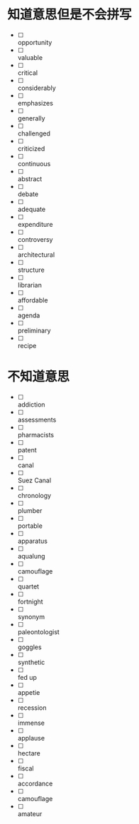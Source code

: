 # 知道意思但是不会拼写
- [ ] <div title="机会">opportunity</div> 
- [ ] <div title="有价值的">valuable</div>
- [ ] <div title="批判的">critical</div>
- [ ] <div title="相当多地">considerably</div>
- [ ] <div title="强调">emphasizes</div>
- [ ] <div title="笼统地">generally</div>
- [ ] <div title="挑战">challenged</div>
- [ ] <div title="批评">criticized</div>
- [ ] <div title="连续不断的">continuous</div>
- [ ] <div title="摘要">abstract</div>
- [ ] <div title="讨论，辩论">debate</div>
- [ ] <div title="足够的，适当的">adequate</div>
- [ ] <div title="支出，花费">expenditure</div>
- [ ] <div title="争论">controversy</div>
- [ ] <div title="建筑学的">architectural</div>
- [ ] <div title="结构">structure</div>
- [ ] <div title="图书管理员">librarian</div>
- [ ] <div title="便宜的">affordable</div>
- [ ] <div title="待议事项">agenda</div>
- [ ] <div title="初步的，预备的">preliminary</div>
- [ ] <div title="烹饪法，食谱">recipe</div>



# 不知道意思
- [ ] <div title="瘾；入迷">addiction</div>
- [ ] <div title="评价">assessments</div>
- [ ] <div title="药剂师">pharmacists</div>
- [ ] <div title="专利">patent</div>
- [ ] <div title="运河">canal</div>
- [ ] <div title="苏伊士运河">Suez Canal</div>
- [ ] <div title="年代学">chronology</div>
- [ ] <div title="水管工人，水电工">plumber</div>
- [ ] <div title="便携式的，轻便的">portable</div>
- [ ] <div title="设备，器具">apparatus</div>
- [ ] <div title="水中呼吸器，水肺">aqualung</div>
- [ ] <div title="伪装，隐蔽">camouflage</div>
- [ ] <div title="四重奏">quartet</div>
- [ ] <div title="两周">fortnight</div>
- [ ] <div title="同义词">synonym</div>
- [ ] <div title="古生物学者">paleontologist</div>
- [ ] <div title="护目镜">goggles</div>
- [ ] <div title="合成的，人造的">synthetic</div>
- [ ] <div title="厌倦">fed up</div>
- [ ] <div title="胃口，食欲">appetie</div>
- [ ] <div title="衰退">recession</div>
- [ ] <div title="极大的，巨大的">immense</div>
- [ ] <div title="掌声，喝彩">applause</div>
- [ ] <div title="公顷">hectare</div>
- [ ] <div title="财政的">fiscal</div>
- [ ] <div title="按照，依据">accordance</div>
- [ ] <div title="伪装，隐蔽">camouflage</div>
- [ ] <div title="业余爱好者">amateur</div>
